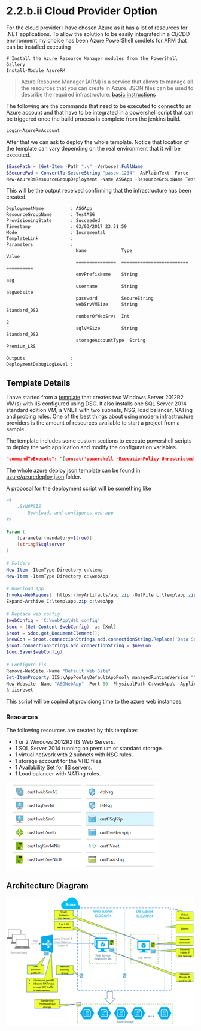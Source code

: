 # 2.2.b.ii Cloud Provider Option

For the cloud provider I have chosen Azure as it has a lot of resources for .NET applications. To allow the solution to be easily integrated in a CI/CDD environment my choice has been Azure PowerShell cmdlets for ARM that can be installed executing

```
# Install the Azure Resource Manager modules from the PowerShell Gallery
Install-Module AzureRM
```

>Azure Resource Manager (ARM) is a service that allows to manage all the resources that you can create in Azure. JSON files can be used to describe the required infrastructure. [basic instructions](https://docs.microsoft.com/en-us/powershell/azureps-cmdlets-docs/)

The following are the commands that need to be executed to connect to an Azure account and that have to be integrated in a powershell script that can be triggered once the build process is complete from the jenkins build.

```powershell
Login-AzureRmAccount
```

After that we can ask to deploy the whole template. Notice that location of the template can vary depending on the real environment that it will be executed.

```powershell
$BasePath = (Get-Item -Path ".\" -Verbose).FullName
$SecurePwd = ConvertTo-SecureString "passw.1234" -AsPlainText -Force
New-AzureRmResourceGroupDeployment -Name ASGApp -ResourceGroupName TestASG -TemplateUri $BasePath\_azuredeploy.json -envPrefixName asg -username "asgwebsite" -password $SecurePwd -webSrvVMSize "Standard_DS2" -numberOfWebSrvs "2" -sqlVMSize "Standard_DS2" -storageAccountType "Premium_LRS" -database ""
```

This will be the output received confirming that the infrastructure has been created

```
DeploymentName          : ASGApp
ResourceGroupName       : TestASG
ProvisioningState       : Succeeded
Timestamp               : 03/03/2017 23:51:59
Mode                    : Incremental
TemplateLink            :
Parameters              :
                          Name             Type                       Value
                          ===============  =========================  ==========
                          envPrefixName    String                     asg
                          username         String                     asgwebsite
                          password         SecureString
                          webSrvVMSize     String                     Standard_DS2
                          numberOfWebSrvs  Int                        2
                          sqlVMSize        String                     Standard_DS2
                          storageAccountType  String                     Premium_LRS

Outputs                 :
DeploymentDebugLogLevel :
```

## Template Details

I have started from a [template](https://azure.microsoft.com/en-us/resources/templates/iis-2vm-sql-1vm/) that creates two Windows Server 2012R2 VM(s) with IIS configured using DSC. It also installs one SQL Server 2014 standard edition VM, a VNET with two subnets, NSG, load balancer, NATing and probing rules. One of the best things about using modern infrastructure providers is the amount of resources available to start a project from a sample.

The template includes some custom sections to execute powershell scripts to deploy the web application and modify the configuration variables. 

```json
"commandToExecute": "[concat('powershell -ExecutionPolicy Unrestricted -File deployWebApp.ps1 -sqlserver ',variables('sqlPublicIP'))]"
```

The whole azure deploy json template can be found in [azure/azuredeploy.json](azure/azuredeploy.json) folder.

A proposal for the deployment script will be something like

```powershell
<#
    .SYNOPSIS
        Downloads and configures web app
#>

Param (
    [parameter(mandatory=$true)]
    [string]$sqlserver
)

# Folders
New-Item -ItemType Directory c:\temp
New-Item -ItemType Directory c:\webApp

# Download app
Invoke-WebRequest  https://myArtifacts/app.zip -OutFile c:\temp\app.zip
Expand-Archive C:\temp\app.zip c:\webApp

# Replace web config
$webConfig = 'C:\webApp\Web.config'
$doc = (Get-Content $webConfig) -as [Xml]
$root = $doc.get_DocumentElement();
$newCon = $root.connectionStrings.add.connectionString.Replace('Data Source=.\','Data Source=$sqlserver');
$root.connectionStrings.add.connectionString = $newCon
$doc.Save($webConfig)

# Configure iis
Remove-WebSite -Name "Default Web Site"
Set-ItemProperty IIS:\AppPools\DefaultAppPool\ managedRuntimeVersion ""
New-Website -Name "ASGWebApp" -Port 80 -PhysicalPath C:\webApp\ -ApplicationPool DefaultAppPool
& iisreset

```

This script will be copied at provisiong time to the azure web instances.

### Resources
The following resources are created by this template:
- 1 or 2 Windows 2012R2 IIS Web Servers.
- 1 SQL Server 2014 running on premium or standard storage.
- 1 virtual network with 2 subnets with NSG rules.
- 1 storage account for the VHD files.
- 1 Availability Set for IIS servers.
- 1 Load balancer with NATing rules.

<img src="https://raw.githubusercontent.com/Azure/azure-quickstart-templates/master/iis-2vm-sql-1vm/images/resources.png" />

## Architecture Diagram
<img src="https://raw.githubusercontent.com/Azure/azure-quickstart-templates/master/iis-2vm-sql-1vm/images/architecture.png" />


